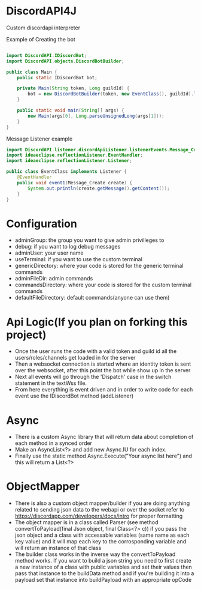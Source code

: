# DiscordAPI4J
Custom discordapi interpreter  <br />

Example of Creating the bot
```java

import DiscordAPI.IDiscordBot;
import DiscordAPI.objects.DiscordBotBuilder;

public class Main {
    public static IDiscordBot bot;

    private Main(String token, Long guildId) {
        bot = new DiscordBotBuilder(token, new EventClass(), guildId).login();
    }

    public static void main(String[] args) {
        new Main(args[0], Long.parseUnsignedLong(args[1]));
    }
}
```
Message Listener example

```java
import DiscordAPI.listener.discordApiListener.listenerEvents.Message_Create;
import ideaeclipse.reflectionListener.EventHandler;
import ideaeclipse.reflectionListener.Listener;

public class EventClass implements Listener {
    @EventHandler
    public void event1(Message_Create create) {
        System.out.println(create.getMessage().getContent());
    }
}
```

# Configuration
 * adminGroup: the group you want to give admin privilleges to
 * debug: if you want to log debug messages
 * adminUser: your user name
 * useTerminal: if you want to use the custom terminal
 * genericDirectory: where your code is stored for the generic terminal commands
 * adminFileDir: admin commands
 * commandsDirectory: where your code is stored for the custom terminal commands
 * defaultFileDirectory: default commands(anyone can use them)
 
# Api Logic(If you plan on forking this project)
 * Once the user runs the code with a valid token and guild id all the users/roles/channels get loaded in for the server
 * Then a websocket connection is started where an identity token is sent over the websocket, after this point the bot while show up in the server
 * Next all events will go through the 'Dispatch' case in the switch statement in the textWss file.
 * From here everything is event driven and in order to write code for each event use the IDiscordBot method (addListener)
# Async
 * There is a custom Async library that will return data about completion of each method in a synced order
 * Make an AsyncList<?> and add new Async.IU for each index.
 * Finally use the static method Async.Execute("Your async list here") and this will return a List<?>
# ObjectMapper
 * There is also a custom object mapper/builder if you are doing anything related to sending json data to the webapi or over the socket refer to https://discordapp.com/developers/docs/intro for proper formatting
 * The object mapper is in a class called Parser (see method convertToPayload(final Json object, final Class<?> c)) if you pass the json object and a class with accessable variables (same name as each key value) and it will map each key to the corrosponding variable and will return an instance of that class
 * The builder class works in the inverse way the convertToPayload method works. If you want to build a json string you need to first create a new instance of a class with public variables and set their values then pass that instance to the buildData method and if you're building it into a payload set that instance into buildPayload with an appropriate opCode
